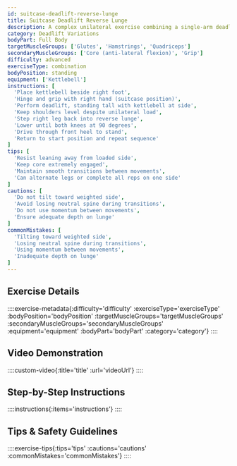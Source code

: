 ```yaml
---
id: suitcase-deadlift-reverse-lunge
title: Suitcase Deadlift Reverse Lunge
description: A complex unilateral exercise combining a single-arm deadlift with a reverse lunge, challenging anti-lateral flexion core strength while developing lower body power and coordination.
category: Deadlift Variations
bodyPart: Full Body
targetMuscleGroups: ['Glutes', 'Hamstrings', 'Quadriceps']
secondaryMuscleGroups: ['Core (anti-lateral flexion)', 'Grip']
difficulty: advanced
exerciseType: combination
bodyPosition: standing
equipment: ['Kettlebell']
instructions: [
  'Place kettlebell beside right foot',
  'Hinge and grip with right hand (suitcase position)',
  'Perform deadlift, standing tall with kettlebell at side',
  'Keep shoulders level despite unilateral load',
  'Step right leg back into reverse lunge',
  'Lower until both knees at 90 degrees',
  'Drive through front heel to stand',
  'Return to start position and repeat sequence'
]
tips: [
  'Resist leaning away from loaded side',
  'Keep core extremely engaged',
  'Maintain smooth transitions between movements',
  'Can alternate legs or complete all reps on one side'
]
cautions: [
  'Do not tilt toward weighted side',
  'Avoid losing neutral spine during transitions',
  'Do not use momentum between movements',
  'Ensure adequate depth on lunge'
]
commonMistakes: [
  'Tilting toward weighted side',
  'Losing neutral spine during transitions',
  'Using momentum between movements',
  'Inadequate depth on lunge'
]
---
```


## Exercise Details

::::exercise-metadata{:difficulty='difficulty' :exerciseType='exerciseType' :bodyPosition='bodyPosition' :targetMuscleGroups='targetMuscleGroups' :secondaryMuscleGroups='secondaryMuscleGroups' :equipment='equipment' :bodyPart='bodyPart' :category='category'}
::::

## Video Demonstration

::::custom-video{:title='title' :url='videoUrl'}
::::

## Step-by-Step Instructions

::::instructions{:items='instructions'}
::::

## Tips & Safety Guidelines

::::exercise-tips{:tips='tips' :cautions='cautions' :commonMistakes='commonMistakes'}
::::
